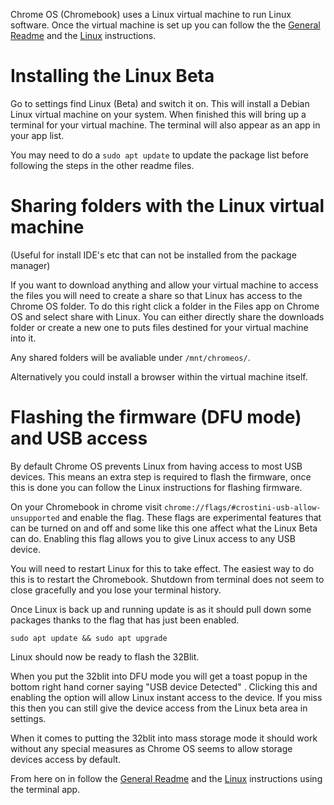 Chrome OS (Chromebook) uses a Linux virtual machine to run Linux software. Once the virtual machine is set up you can follow the the [General Readme](../README.md) and the [Linux](Linux.md) instructions.

# Installing the Linux Beta

Go to settings find Linux (Beta) and switch it on. This will install a Debian Linux virtual machine on your system.
When finished this will bring up a terminal for your virtual machine. The terminal will also appear as an app in your app list.

You may need to do a `sudo apt update` to update the package list before following the steps in the other readme files.

# Sharing folders with the Linux virtual machine

(Useful for install IDE's etc that can not be installed from the package manager)

If you want to download anything and allow your virtual machine to access the files you will need to create a share so that 
Linux has access to the Chrome OS folder. To do this right click a folder in the Files app on Chrome OS and select share with Linux.
You can either directly share the downloads folder or create a new one to puts files destined for your virtual machine into it.

Any shared folders will be avaliable under `/mnt/chromeos/`.

Alternatively you could install a browser within the virtual machine itself.

# Flashing the firmware (DFU mode) and USB access 

By default Chrome OS prevents Linux from having access to most USB devices.
This means an extra step is required to flash the firmware, once this is done you can follow the Linux instructions for flashing firmware.

On your Chromebook in chrome visit `chrome://flags/#crostini-usb-allow-unsupported` and enable the flag. These flags are experimental features that can be turned on and off and some like this one affect what the Linux Beta can do. Enabling this flag allows you to give Linux access to any USB device.

You will need to restart Linux for this to take effect. The easiest way to do this is to restart the Chromebook. 
Shutdown from terminal does not seem to close gracefully and you lose your terminal history.

Once Linux is back up and running update is as it should pull down some packages thanks to the flag that has just been enabled. 

`sudo apt update && sudo apt upgrade`

Linux should now be ready to flash the 32Blit.

When you put the 32blit into DFU mode you will get a toast popup in the bottom right hand corner saying "USB device Detected" . Clicking this and enabling the option will allow Linux instant access to the device. If you miss this then you can still give the device access from the Linux beta area in settings.

When it comes to putting the 32blit into mass storage mode it should work without any special measures as Chrome OS seems to allow storage devices access by default.

From here on in follow the [General Readme](../README.md) and the [Linux](Linux.md) instructions using the terminal app.
